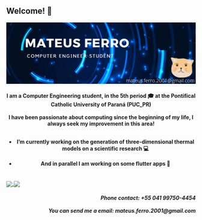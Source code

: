 ## Welcome! 👾

<p align = "center">
  <img src="https://github.com/MateusFerroAntunesdeOliveira/MyFolder/blob/main/Images_to_GitHub/profile_com_fundo_e_contato_2.png" width = "950"/>
</p>

<h4 align = "center"> 
  I am a Computer Engineering student, in the 5th period 🎓 at the Pontifical Catholic University of Paraná (PUC_PR) <br> <br>
  I have been passionate about computing since the beginning of my life, I always seek my improvement in this area! <br> <br>
  <ul>
    <li> I’m currently working on the generation of three-dimensional thermal models on a scientific research 💻 <br> <br> </li>
    <li> And in parallel I am working on some flutter apps 🎲 <br> <br> </li>
  </ul>
</h4> 

<a href="https://github.com/MateusFerroAntunesdeOliveira/github-readme-stats">
  <img height = "210" align = "center" src = "https://github-readme-stats.vercel.app/api?username=MateusFerroAntunesdeOliveira&show_icons=true&theme=radical"/>
</a>
<a href="https://github.com/MateusFerroAntunesdeOliveira/github-readme-stats">
  <img height = "210" align = "center" src = "https://github-readme-stats.vercel.app/api/top-langs/?username=MateusFerroAntunesdeOliveira&langs_count=3&show_icons=true&theme=radical" />
</a>

<h5 align = "end"> 
  Phone contact: +55 041 99750-4454 <br> <br>
  You can send me a email: mateus.ferro.2001@gmail.com <br> <br>
</h5> 

<!--
**MateusFerroAntunesdeOliveira/MateusFerroAntunesdeOliveira** is a ✨ _special_ ✨ repository because its `README.md` (this file) appears on your GitHub profile.
